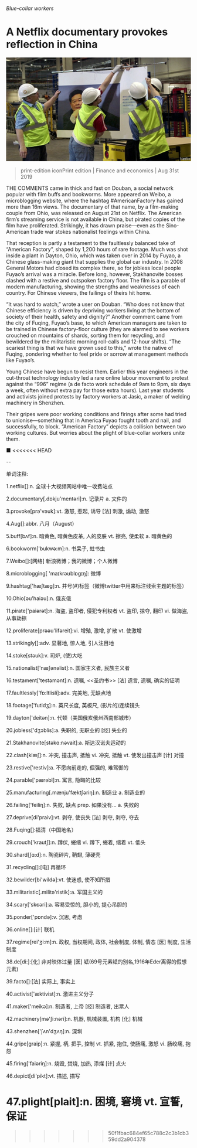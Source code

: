 ###### Blue-collar workers

# A Netflix documentary provokes reflection in China 

![image](images/20190831_FNP005.jpg) 

> print-edition iconPrint edition | Finance and economics | Aug 31st 2019 

THE COMMENTS came in thick and fast on Douban, a social network popular with film buffs and bookworms. More appeared on Weibo, a microblogging website, where the hashtag #AmericanFactory has gained more than 16m views. The documentary of that name, by a film-making couple from Ohio, was released on August 21st on Netflix. The American firm’s streaming service is not available in China, but pirated copies of the film have proliferated. Strikingly, it has drawn praise—even as the Sino-American trade war stokes nationalist feelings within China. 

That reception is partly a testament to the faultlessly balanced take of “American Factory”, shaped by 1,200 hours of rare footage. Much was shot inside a plant in Dayton, Ohio, which was taken over in 2014 by Fuyao, a Chinese glass-making giant that supplies the global car industry. In 2008 General Motors had closed its complex there, so for jobless local people Fuyao’s arrival was a miracle. Before long, however, Stakhanovite bosses clashed with a restive and outspoken factory floor. The film is a parable of modern manufacturing, showing the strengths and weaknesses of each country. For Chinese viewers, the failings of theirs hit home. 

“It was hard to watch,” wrote a user on Douban. “Who does not know that Chinese efficiency is driven by depriving workers living at the bottom of society of their health, safety and dignity?” Another comment came from the city of Fuqing, Fuyao’s base, to which American managers are taken to be trained in Chinese factory-floor culture (they are alarmed to see workers crouched on mountains of shards, sorting them for recycling, and bewildered by the militaristic morning roll-calls and 12-hour shifts). “The scariest thing is that we have grown used to this,” wrote the native of Fuqing, pondering whether to feel pride or sorrow at management methods like Fuyao’s. 

Young Chinese have begun to resist them. Earlier this year engineers in the cut-throat technology industry led a rare online labour movement to protest against the “996” regime (a de facto work schedule of 9am to 9pm, six days a week, often without extra pay for those extra hours). Last year students and activists joined protests by factory workers at Jasic, a maker of welding machinery in Shenzhen. 

Their gripes were poor working conditions and firings after some had tried to unionise—something that in America Fuyao fought tooth and nail, and successfully, to block. “American Factory” depicts a collision between two working cultures. But worries about the plight of blue-collar workers unite them. 

■ 
<<<<<<< HEAD

-- 

 单词注释:

1.netflix[]:n. 全球十大视频网站中唯一收费站点 

2.documentary[.dɒkju'mentәri]:n. 记录片 a. 文件的 

3.provoke[prә'vәuk]:vt. 激怒, 惹起, 诱导 [法] 刺激, 煽动, 激怒 

4.Aug[]:abbr. 八月（August） 

5.buff[bʌf]:n. 暗黄色, 暗黄色皮革, 人的皮肤 vt. 擦亮, 使柔软 a. 暗黄色的 

6.bookworm['bukwә:m]:n. 书呆子, 蛀书虫 

7.Weibo[]:[网络] 新浪微博；我的微博；个人微博 

8.microblogging[ 'maɪkrəʊblɒgɪŋ]: 微博 

9.hashtag['hæʃtæg]:n. 井号(#)标签（微博twitter中用来标注线索主题的标签） 

10.Ohio[әu'haiәu]:n. 俄亥俄 

11.pirate['paiәrәt]:n. 海盗, 盗印者, 侵犯专利权者 vt. 盗印, 掠夺, 翻印 vi. 做海盗, 从事劫掠 

12.proliferate[prәәu'lifәreit]:vi. 增殖, 激增, 扩散 vt. 使激增 

13.strikingly[]:adv. 显著地, 惊人地, 引人注目地 

14.stoke[stәuk]:v. 司炉, (使)大吃 

15.nationalist['næʃәnәlist]:n. 国家主义者, 民族主义者 

16.testament['testәmәnt]:n. 遗嘱, <<圣约书>> [法] 遗言, 遗嘱, 确实的证明 

17.faultlessly['fɒ:ltlisli]:adv. 完美地, 无缺点地 

18.footage['futidʒ]:n. 英尺长度, 英板尺, (影片的)连续镜头 

19.dayton['deitən]:n. 代顿（美国俄亥俄州西南部城市） 

20.jobless['dʒɔblis]:a. 失职的, 无职业的 [经] 失业的 

21.Stakhanovite[stәkɑ:nәvait]:a. 斯达汉诺夫运动的 

22.clash[klæʃ]:n. 冲突, 撞击声, 抵触 vi. 冲突, 抵触 vt. 使发出撞击声 [计] 对撞 

23.restive['restiv]:a. 不愿向前走的, 倔强的, 难驾御的 

24.parable['pærәbl]:n. 寓言, 隐晦的比较 

25.manufacturing[.mænju'fæktʃәriŋ]:n. 制造业 a. 制造业的 

26.failing['feiliŋ]:n. 失败, 缺点 prep. 如果没有... a. 失败的 

27.deprive[di'praiv]:vt. 剥夺, 使丧失 [法] 剥夺, 剥夺, 夺去 

28.Fuqing[]:福清（中国地名）  

29.crouch['krautʃ]:n. 蹲伏, 蜷缩 vi. 蹲下, 蜷着, 缩着 vt. 低头 

30.shard[ʃɑ:d]:n. 陶瓷碎片, 鞘翅, 薄硬壳 

31.recycling[]:[电] 再循环 

32.bewilder[bi'wildә]:vt. 使迷惑, 使不知所措 

33.militaristic[.militә'ristik]:a. 军国主义的 

34.scary['skєәri]:a. 容易受惊的, 胆小的, 提心吊胆的 

35.ponder['pɒndә]:v. 沉思, 考虑 

36.online[]:[计] 联机 

37.regime[rei'ʒi:m]:n. 政权, 当权期间, 政体, 社会制度, 体制, 情态 [医] 制度, 生活制度 

38.de[di:]:[化] 非对映体过量 [医] 铥(69号元素铥的别名,1916年Eder离得的假想元素) 

39.facto[]:[法] 实际上, 事实上 

40.activist['æktivist]:n. 激进主义分子 

41.maker['meikә]:n. 制造者, 上帝 [经] 制造者, 出票人 

42.machinery[mә'ʃi:nәri]:n. 机器, 机械装置, 机构 [化] 机械 

43.shenzhen['ʃʌn'dʒʌŋ]:n. 深圳 

44.gripe[graip]:n. 紧握, 柄, 把手, 控制 vt. 抓紧, 抱住, 使肠痛, 激怒 vi. 肠绞痛, 抱怨 

45.firing['faiәriŋ]:n. 烧毁, 焚烧, 加热, 添煤 [计] 点火 

46.depict[di'pikt]:vt. 描述, 描写 

47.plight[plait]:n. 困境, 窘境 vt. 宣誓, 保证 
=======
>>>>>>> 50f1fbac684ef65c788c2c3b1cb359dd2a904378

